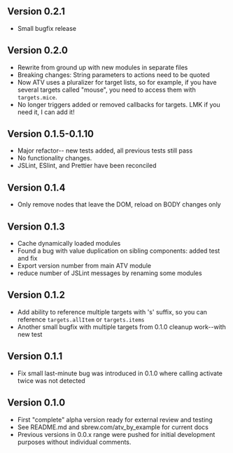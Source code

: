 ## Version 0.2.1

* Small bugfix release

## Version 0.2.0

* Rewrite from ground up with new modules in separate files
* Breaking changes:  String parameters to actions need to be quoted
* Now ATV uses a pluralizer for target lists, so for example, if you have several targets called "mouse", you need to access them with `targets.mice`.
* No longer triggers added or removed callbacks for targets. LMK if you need it, I can add it!

## Version 0.1.5-0.1.10

* Major refactor-- new tests added, all previous tests still pass
* No functionality changes.
* JSLint, ESlint, and Prettier have been reconciled

## Version 0.1.4

* Only remove nodes that leave the DOM, reload on BODY changes only

## Version 0.1.3

* Cache dynamically loaded modules
* Found a bug with value duplication on sibling components: added test and fix
* Export version number from main ATV module
* reduce number of JSLint messages by renaming some modules

## Version 0.1.2

* Add ability to reference multiple targets with 's' suffix, so you can reference `targets.allItem` or `targets.items`
* Another small bugfix with multiple targets from 0.1.0 cleanup work--with new test

## Version 0.1.1

* Fix small last-minute bug was introduced in 0.1.0 where calling activate twice was not detected

## Version 0.1.0

* First "complete" alpha version ready for external review and testing
* See README.md and sbrew.com/atv_by_example for current docs
* Previous versions in 0.0.x range were pushed for initial development purposes without individual comments.
